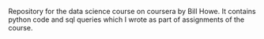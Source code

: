 Repository for the data science course on coursera by Bill Howe. It contains python code and sql queries which I wrote as part of assignments of the course.
